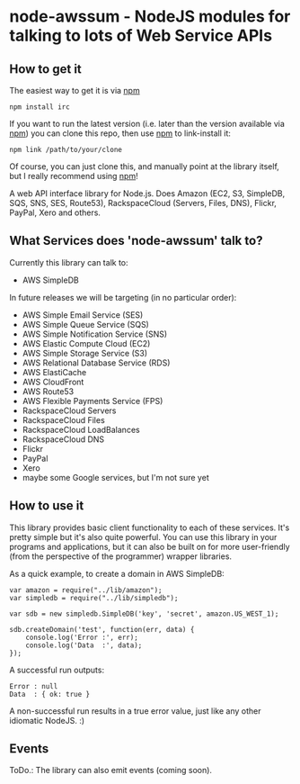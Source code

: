 node-awssum - NodeJS modules for talking to lots of Web Service APIs
====================================================================

How to get it
-------------

The easiest way to get it is via [npm][]

    npm install irc

If you want to run the latest version (i.e. later than the version available
via [npm][]) you can clone this repo, then use [npm][] to link-install it:

    npm link /path/to/your/clone

Of course, you can just clone this, and manually point at the library itself,
but I really recommend using [npm][]!

A web API interface library for Node.js. Does Amazon (EC2, S3, SimpleDB, SQS, SNS, SES, Route53), RackspaceCloud
(Servers, Files, DNS), Flickr, PayPal, Xero and others.

What Services does 'node-awssum' talk to?
-----------------------------------------

Currently this library can talk to:

* AWS SimpleDB

In future releases we will be targeting (in no particular order):

* AWS Simple Email Service (SES)
* AWS Simple Queue Service (SQS)
* AWS Simple Notification Service (SNS)
* AWS Elastic Compute Cloud (EC2)
* AWS Simple Storage Service (S3)
* AWS Relational Database Service (RDS)
* AWS ElastiCache
* AWS CloudFront
* AWS Route53
* AWS Flexible Payments Service (FPS)
* RackspaceCloud Servers
* RackspaceCloud Files
* RackspaceCloud LoadBalances
* RackspaceCloud DNS
* Flickr
* PayPal
* Xero
* maybe some Google services, but I'm not sure yet

How to use it
-------------

This library provides basic client functionality to each of these services. It's pretty simple but it's also quite
powerful. You can use this library in your programs and applications, but it can also be built on for more
user-friendly (from the perspective of the programmer) wrapper libraries.

As a quick example, to create a domain in AWS SimpleDB:

    var amazon = require("../lib/amazon");
    var simpledb = require("../lib/simpledb");

    var sdb = new simpledb.SimpleDB('key', 'secret', amazon.US_WEST_1);

    sdb.createDomain('test', function(err, data) {
        console.log('Error :', err);
        console.log('Data  :', data);
    });

A successful run outputs:

    Error : null
    Data  : { ok: true }

A non-successful run results in a true error value, just like any other idiomatic NodeJS. :)

Events
------

ToDo.: The library can also emit events (coming soon).

[npm]: http://github.com/isaacs/npm
